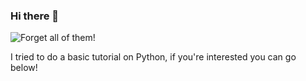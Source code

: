 ### Hi there 👋

<img src="https://visitor-badge.glitch.me/badge?page_id=BeratTezer/BeratTezer.64587561&left_text=Views" alt="Forget all of them!" align="center">

I tried to do a basic tutorial on Python, if you're interested you can go below!
